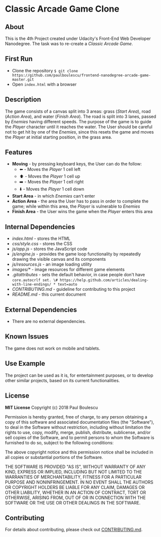 # Classic Arcade Game Clone

## About
This is the 4th Project created under Udacity's Front-End Web Developer Nanodegree. The task was to re-create a _Classic Arcade Game_.

## First Run
* Clone the repository `$ git clone https://github.com/paulboulescu/frontend-nanodegree-arcade-game-master.git`
* Open `index.html` with a browser

## Description
The game consists of a canvas split into 3 areas: grass (_Start Area_), road (_Action Area_), and water (_Finish Area_). The road is split into 3 lanes, passed by _Enemies_ having different speeds. The purpose of the game is to guide the _Player_ character until it reaches the water. The User should be careful not to get hit by one of the _Enemies_, since this resets the game and moves the _Player_ at initial starting position, in the grass area.

## Features
* **Moving** - by pressing keyboard keys, the User can do the follow:
  * :arrow_left: - Moves the _Player_ 1 cell left
  * :arrow_up: - Moves the _Player_ 1 cell up
  * :arrow_right: - Moves the _Player_ 1 cell right
  * :arrow_down: - Moves the _Player_ 1 cell down
* **Start Area** - in which _Enemies_ can't enter
* **Action Area** - the area the User has to pass in order to complete the game; while within this area, the _Player_ is vulnerable to _Enemies_
* **Finish Area** - the User wins the game when the _Player_ enters this area

## Internal Dependencies
* _index.html_ - stores the HTML
* _css/style.css_ - stores the CSS
* _js/app.js_ - stores the JavaScript code
* _js/engine.js_ - provides the game loop functionality by repeatedly drawing the visible canvas and its components
* _js/resources.js_ - an image loading utility
* _images/*_ - image resources for different game elements
* _.gitattributes_ - sets the default behavior, in case people don't have `core.autocrlf set. \# https://help.github.com/articles/dealing-with-line-endings/ * text=auto`
* _CONTRIBUTING.md_ - guideline for contributing to this project
* _README.md_ - this current document

## External Dependencies
* There are no external dependencies.

## Known Issues
The game does not work on mobile and tablets.

## Use Example
The project can be used as it is, for entertainment purposes, or to develop other similar projects, based on its current functionalities.

## License
**MIT License**
Copyright (c) 2018 Paul Boulescu

Permission is hereby granted, free of charge, to any person obtaining a copy of this software and associated documentation files (the "Software"), to deal in the Software without restriction, including without limitation the rights to use, copy, modify, merge, publish, distribute, sublicense, and/or sell copies of the Software, and to permit persons to whom the Software is furnished to do so, subject to the following conditions:

The above copyright notice and this permission notice shall be included in all copies or substantial portions of the Software.

THE SOFTWARE IS PROVIDED "AS IS", WITHOUT WARRANTY OF ANY KIND, EXPRESS OR IMPLIED, INCLUDING BUT NOT LIMITED TO THE WARRANTIES OF MERCHANTABILITY, FITNESS FOR A PARTICULAR PURPOSE AND NONINFRINGEMENT. IN NO EVENT SHALL THE AUTHORS OR COPYRIGHT HOLDERS BE LIABLE FOR ANY CLAIM, DAMAGES OR OTHER LIABILITY, WHETHER IN AN ACTION OF CONTRACT, TORT OR OTHERWISE, ARISING FROM, OUT OF OR IN CONNECTION WITH THE SOFTWARE OR THE USE OR OTHER DEALINGS IN THE SOFTWARE.

## Contributing
For details about contributing, please check out [CONTRIBUTING.md](CONTRIBUTING.md).
